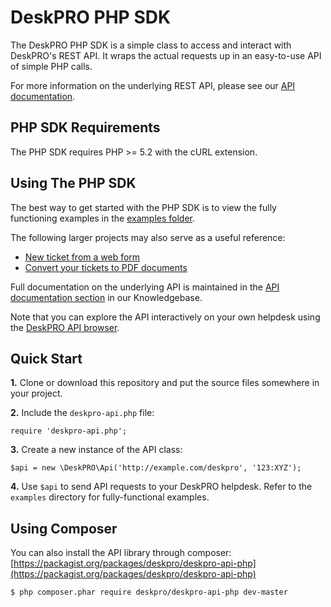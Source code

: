 DeskPRO PHP SDK
=======================

The DeskPRO PHP SDK is a simple class to access and interact with DeskPRO's REST API. It wraps the actual requests up in an easy-to-use API of simple PHP calls.

For more information on the underlying REST API, please see our [API documentation](https://support.deskpro.com/kb/30).


PHP SDK Requirements
--------------------

The PHP SDK requires PHP >= 5.2 with the cURL extension.


Using The PHP SDK
-----------------

The best way to get started with the PHP SDK is to view the fully functioning examples in the [examples folder](https://github.com/DeskPRO/deskpro-api-php/tree/master/examples).

The following larger projects may also serve as a useful reference:

* [New ticket from a web form](https://github.com/DeskPRO/api-app-ticket-form)
* [Convert your tickets to PDF documents](https://github.com/DeskPRO/api-app-ticket-pdfs)

Full documentation on the underlying API is maintained in the [API documentation section](https://support.deskpro.com/kb/30) in our Knowledgebase. 

Note that you can explore the API interactively on your own helpdesk using the [DeskPRO API browser](https://support.deskpro.com/kb/articles/346).



Quick Start
-----------

**1.** Clone or download this repository and put the source files somewhere in  your project.

**2.** Include the `deskpro-api.php` file:

    require 'deskpro-api.php';

**3.** Create a new instance of the API class:

    $api = new \DeskPRO\Api('http://example.com/deskpro', '123:XYZ');

**4.** Use `$api` to send API requests to your DeskPRO helpdesk. Refer to the `examples` directory for fully-functional examples.


Using Composer
--------------

You can also install the API library through composer: [https://packagist.org/packages/deskpro/deskpro-api-php](https://packagist.org/packages/deskpro/deskpro-api-php)

    $ php composer.phar require deskpro/deskpro-api-php dev-master
